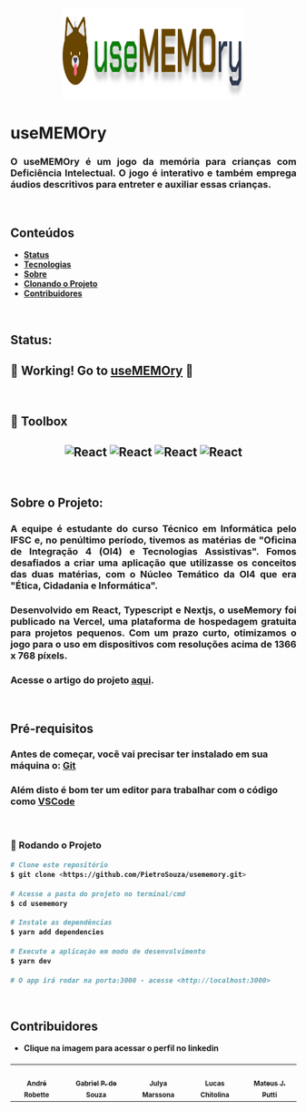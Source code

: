### <div align="center"> <img src="./public/images/headerIcon.svg" alt="UseMemory"  width="320" height="160" /> </div>

# <strong>useMEMOry</strong>

### <p align="justify">O useMEMOry é um jogo da memória para crianças com Deficiência Intelectual. O jogo é interativo e também emprega áudios descritivos para entreter e auxiliar essas crianças.</p>

&nbsp; 

## <strong> Conteúdos
   * [Status](#status)
   * [Tecnologias](#tecnologias)
   * [Sobre](#sobre)
   * [Clonando o Projeto](#clone)
   * [Contribuidores](#contribuidores)
</strong>

&nbsp;

## <div id="status"> Status:
## <strong> 🚀 Working! Go to [useMEMOry](https://usememory-ifsc.vercel.app/) 🙈</strong> </div>


&nbsp; 


## <div id="tecnologias"> 🧰 Toolbox
## <div align="center"> <img src="https://cdn.worldvectorlogo.com/logos/react-2.svg" alt="React" width="50" height="50"> <img src="https://cdn.worldvectorlogo.com/logos/typescript.svg" alt="React" width="50" height="50"> <img src="https://cdn.auth0.com/blog/logos/nextjs-logo.png" alt="React" width="50" height="50"> <img src="https://www.drupal.org/files/styles/grid-3-2x/public/project-images/vercel-deploy.png?itok=AyGlptNc" alt="React" width="50" height="50"></div> </div>



&nbsp;
## <div id="sobre"> <strong />Sobre o Projeto:
### <p align="justify">A equipe é estudante do curso Técnico em Informática pelo IFSC e, no penúltimo período, tivemos as matérias de "Oficina de Integração 4 (OI4) e Tecnologias Assistivas". Fomos desafiados a criar uma aplicação que utilizasse os conceitos das duas matérias, com o Núcleo Temático da OI4 que era "Ética, Cidadania e Informática".</p>

### <p align="justify"> Desenvolvido em React, Typescript e Nextjs, o useMemory foi publicado na Vercel, uma plataforma de hospedagem gratuita para projetos pequenos. Com um prazo curto, otimizamos o jogo para o uso em dispositivos com resoluções acima de 1366 x 768 píxels.</p> 

### <p align="justify"> Acesse o artigo do projeto [aqui](https://usememory-ifsc.vercel.app/useMemory.pdf).</p> </div> </div>

&nbsp;

## <strong id="clone" /> Pré-requisitos
### Antes de começar, você vai precisar ter instalado em sua máquina o: [Git](https://git-scm.com) 
### Além disto é bom ter um editor para trabalhar com o código como [VSCode](https://code.visualstudio.com/)

&nbsp; 
### 🎲 Rodando o Projeto

```bash
# Clone este repositório
$ git clone <https://github.com/PietroSouza/usememory.git>

# Acesse a pasta do projeto no terminal/cmd
$ cd usememory

# Instale as dependências
$ yarn add dependencies

# Execute a aplicação em modo de desenvolvimento
$ yarn dev

# O app irá rodar na porta:3000 - acesse <http://localhost:3000>
```


&nbsp;
## <strong id="contribuidores"> Contribuidores </strong> 
* Clique na imagem para acessar o perfil no linkedin

#### <table align="center"> 
<tr>
    <td border="none" align="center"><a href="https://www.linkedin.com/in/andr%C3%A9-robette-7137891a1/" target="_blank"><img src="https://usememory-ifsc.vercel.app/images/andre.png" width="100px;" alt=""/><br /><sub><b>André Robette</b></sub></a></td>
    <td border="none" align="center"><a href="https://www.linkedin.com/in/gabriel-pietro-de-souza-9057431b7/" target="_blank"><img src="https://usememory-ifsc.vercel.app/images/pietro.png" width="100px;" alt=""/><br /><sub><b>Gabriel P. de Souza</b></sub></a></td>
    <td border="none" align="center"><a href="https://www.linkedin.com/in/julya-brustolin-marssona-4812361a3/" target="_blank"><img src="https://usememory-ifsc.vercel.app/images/julya.png" width="100px;" alt=""/><br /><sub><b>Julya Marssona</b></sub></a></td>
    <td border="none" align="center"><a href="https://www.linkedin.com/in/mateus-putti-0a615220a/" target="_blank"><img src="https://usememory-ifsc.vercel.app/images/lucas.png" width="100px;" alt=""/><br /><sub><b>Lucas Chitolina</b></sub></a></td>
    <td border="none" align="center"><a href="https://www.linkedin.com/in/mateus-putti-0a615220a/" target="_blank"><img src="https://usememory-ifsc.vercel.app/images/putti.png" width="100px;" alt=""/><br /><sub><b>Mateus J. Putti</b></sub></a></td>
    
  </tr>
  </table>